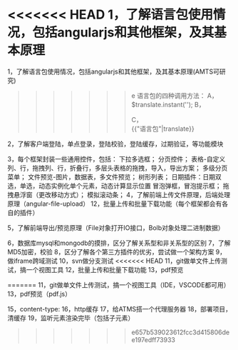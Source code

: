 <<<<<<< HEAD
1，了解语言包使用情况，包括angularjs和其他框架，及其基本原理
=======
1，了解语言包使用情况，包括angularjs和其他框架，及其基本原理(AMTS可研究)
>>>>>>> e
语言包的四种调用方法：
A，$translate.instant('');
B，<div translate="语言包"></div>
C，<div >{{"语言包"|translate}}</div>

>>>>>>> 
2，了解客户端登陆，单点登录，登陆校验，登陆缓存，过期验证，等功能模块

3，每个框架封装一些通用控件，包括：
下拉多选框；
分页控件；
表格-自定义列、行，拖拽列、行，折叠行，多层头表格的拖拽，导入，导出方案；
多级分页菜单；
文件预览-图片，数据表，多文件预览；
树形列表；
日期插件：日期双选，单选，动态实例化单个元素，动态计算显示位置
冒泡弹框，冒泡提示框；
拖拽悬浮窗（更改移动方式）；
模拟滚动条；
4，了解前端上传文件原理，后端处理原理（angular-file-upload）
12，批量上传和批量下载功能（每个框架都会有各自的插件）

5，了解前端导出/预览原理（File对象打开IO接口，Bolb对象处理二进制数据）

6，数据库mysql和mongodb的摸排，区分了解关系型和非关系型的区别
7，了解MD5加密，校验
8，区分了解各个第三方插件的优劣，尝试做一个架构方案
9，做iframe跨域测试
10，svn做分支测试
<<<<<<< HEAD
11，git做单文件上传测试，搞一个视图工具
12，批量上传和批量下载功能
13，pdf预览

=======
11，git做单文件上传测试，搞一个视图工具（IDE，VSCODE都可用）
13，pdf预览（pdf.js）

15，content-type:
16，http缓存
17，给ATMS搭一个代理服务器
18，部署项目，清缓存
19，监听元素渲染完毕（包括子元素）
>>>>>>> e657b539023612fcc3d415806dee197edff73933



